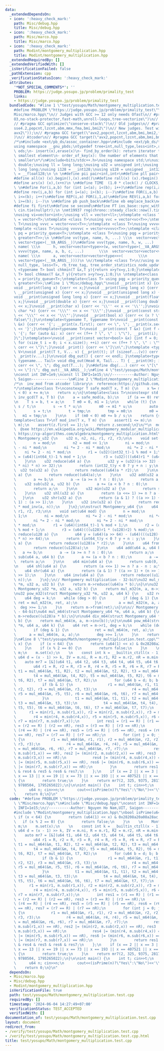 ```yaml
---
data:
  _extendedDependsOn:
  - icon: ':heavy_check_mark:'
    path: Misc/debug.hpp
    title: Misc/debug.hpp
  - icon: ':heavy_check_mark:'
    path: Misc/marco.hpp
    title: Misc/marco.hpp
  - icon: ':heavy_check_mark:'
    path: Modint/montgomery_multiplication.hpp
    title: Modint/montgomery_multiplication.hpp
  _extendedRequiredBy: []
  _extendedVerifiedWith: []
  _isVerificationFailed: false
  _pathExtension: cpp
  _verificationStatusIcon: ':heavy_check_mark:'
  attributes:
    '*NOT_SPECIAL_COMMENTS*': ''
    PROBLEM: https://judge.yosupo.jp/problem/primality_test
    links:
    - https://judge.yosupo.jp/problem/primality_test
  bundledCode: "#line 1 \"test/yosupo/Math/montgomery_multiplication.test.cpp\"\n\
    #define PROBLEM \"https://judge.yosupo.jp/problem/primality_test\"\n#line 2 \"\
    Misc/marco.hpp\"\n// Judges with GCC >= 12 only needs Ofast\n// #pragma GCC optimize(\"\
    O3,no-stack-protector,fast-math,unroll-loops,tree-vectorize\")\n// MLE optimization\n\
    // #pragma GCC optimize(\"conserve-stack\")\n// Old judges\n// #pragma GCC target(\"\
    sse4.2,popcnt,lzcnt,abm,mmx,fma,bmi,bmi2\")\n// New judges. Test with assert(__builtin_cpu_supports(\"\
    avx2\"));\n// #pragma GCC target(\"avx2,popcnt,lzcnt,abm,bmi,bmi2,fma,tune=native\"\
    )\n// Atcoder\n// #pragma GCC target(\"avx2,popcnt,lzcnt,abm,bmi,bmi2,fma\")\n\
    /*\n#include <ext/pb_ds/assoc_container.hpp>\n#include <ext/pb_ds/tree_policy.hpp>\n\
    using namespace __gnu_pbds;\ntypedef tree<int,null_type,less<int>,rb_tree_tag,tree_order_statistics_node_update>\
    \ ods;\n- insert(x),erase(x)\n- find_by_order(k): return iterator to the k-th\
    \ smallest element\n- order_of_key(x): the number of elements that are strictly\
    \ smaller\n*/\n#include<bits/stdc++.h>\nusing namespace std;\n\nusing ld = long\
    \ double;\nusing ll = long long;\nusing u32 = unsigned int;\nusing u64 = unsigned\
    \ long long;\nusing i128 = __int128;\nusing u128 = unsigned __int128;\nusing f128\
    \ = __float128;\n \n \n#define pii pair<int,int>\n#define pll pair<ll,ll>\n \n\
    #define all(x) (x).begin(),(x).end()\n#define rall(x) (x).rbegin(),(x).rend()\n\
    #define ars(x) (x),(x+n)\n \n#define TIME  (1.0 * clock() / CLOCKS_PER_SEC)\n\
    \ \n#define For(i,a,b) for (int i=(a); i<(b); i++)\n#define rep(i,a) For(i,0,a)\n\
    #define rev(i,a,b) for (int i=(a); i>(b); i--)\n#define FOR(i,a,b) for (int i=(a);\
    \ i<=(b); i++)\n#define REP(i,a) FOR(i,1,a)\n#define REV(i,a,b) for (int i=(a);\
    \ i>=(b); i--)\n \n#define pb push_back\n#define eb emplace_back\n#define mp make_pair\n\
    #define fi first\n#define se second\n#define FT ios_base::sync_with_stdio(false);\
    \ cin.tie(nullptr);\n \nmt19937 rng(chrono::steady_clock::now().time_since_epoch().count());\n\
    \nusing vi=vector<int>;\nusing vll = vector<ll>;\ntemplate <class T>\nusing vc\
    \ = vector<T>;\ntemplate <class T>\nusing vvc = vector<vc<T>>;\ntemplate <class\
    \ T>\nusing vvvc = vector<vvc<T>>;\ntemplate <class T>\nusing vvvvc = vector<vvvc<T>>;\n\
    template <class T>\nusing vvvvvc = vector<vvvvc<T>>;\ntemplate <class T>\nusing\
    \ pq = priority_queue<T>;\ntemplate <class T>\nusing pqg = priority_queue<T, vector<T>,\
    \ greater<T>>;\n \n#define vv(type, name, h, ...) \\\n  vector<vector<type>> name(h,\
    \ vector<type>(__VA_ARGS__))\n#define vvv(type, name, h, w, ...)   \\\n  vector<vector<vector<type>>>\
    \ name( \\\n      h, vector<vector<type>>(w, vector<type>(__VA_ARGS__)))\n#define\
    \ vvvv(type, name, a, b, c, ...)       \\\n  vector<vector<vector<vector<type>>>>\
    \ name( \\\n      a, vector<vector<vector<type>>>(       \\\n             b, vector<vector<type>>(c,\
    \ vector<type>(__VA_ARGS__))))\n \n//template <class T>\n//using ods =\n//   tree<T,\
    \ null_type, less<T>, rb_tree_tag, tree_order_statistics_node_update>;\n \ntemplate\
    \ <typename T> bool chkmin(T &x,T y){return x>y?x=y,1:0;}\ntemplate <typename\
    \ T> bool chkmax(T &x,T y){return x<y?x=y,1:0;}\n \ntemplate<class T> using pq\
    \ = priority_queue<T>;\ntemplate<class T> using pqg = priority_queue<T, vector<T>,\
    \ greater<T>>;\n#line 1 \"Misc/debug.hpp\"\nvoid __print(int x) {cerr << x;}\n\
    void __print(long x) {cerr << x;}\nvoid __print(long long x) {cerr << x;}\nvoid\
    \ __print(unsigned x) {cerr << x;}\nvoid __print(unsigned long x) {cerr << x;}\n\
    void __print(unsigned long long x) {cerr << x;}\nvoid __print(float x) {cerr <<\
    \ x;}\nvoid __print(double x) {cerr << x;}\nvoid __print(long double x) {cerr\
    \ << x;}\nvoid __print(char x) {cerr << '\\'' << x << '\\'';}\nvoid __print(const\
    \ char *x) {cerr << '\\\"' << x << '\\\"';}\nvoid __print(const string &x) {cerr\
    \ << '\\\"' << x << '\\\"';}\nvoid __print(bool x) {cerr << (x ? \"true\" : \"\
    false\");}\n\ntemplate<typename T, typename V>\nvoid __print(const pair<T, V>\
    \ &x) {cerr << '{'; __print(x.first); cerr << \", \"; __print(x.second); cerr\
    \ << '}';}\ntemplate<typename T>\nvoid __print(const T &x) {int f = 0; cerr <<\
    \ '{'; for (auto &i: x) cerr << (f++ ? \", \" : \"\"), __print(i); cerr << \"\
    }\";}\ntemplate<>\nvoid __print(const vector<bool> &x) {int f = 0; cerr << '{';\
    \ for (size_t i = 0; i < x.size(); ++i) cerr << (f++ ? \", \" : \"\"), __print(x[i]);\
    \ cerr << \"}\";}\nvoid _print() {cerr << \"]\\n\";}\ntemplate <typename T, typename...\
    \ V>\nvoid _print(T t, V... v) {__print(t); if (sizeof...(v)) cerr << \", \";\
    \ _print(v...);}\n\nvoid dbg_out() { cerr << endl; }\ntemplate<typename Head,\
    \ typename... Tail> void dbg_out(Head H, Tail... T) { __print(H); if (sizeof...(T))\
    \ cerr << \", \"; dbg_out(T...); }\n#define dbg(...) cerr << \"[\" << #__VA_ARGS__\
    \ << \"]:\"; dbg_out(__VA_ARGS__);\n#line 4 \"test/yosupo/Math/montgomery_multiplication.test.cpp\"\
    \nconst int INF=1e9;\nconst ll INFI=1e15;\n//----------Author: Nguyen Ho Nam,UIT,\
    \ Saigon-----------------\n#line 2 \"Modint/montgomery_multiplication.hpp\"\n\
    /*\n  inv_mod from atcoder library\n  reference:https://github.com/atcoder/ac-library/blob/master/atcoder/math.hpp\n\
    */\ntemplate<class T>\nconstexpr T safe_mod(T x, T m) {\n    x %= m;\n    if (x\
    \ < 0) x += m;\n    return x;\n}\ntemplate<class T>\nconstexpr std::pair<T, T>\
    \ inv_gcd(T a, T b) {\n    a = safe_mod(a, b);\n    if (a == 0) return {b, 0};\n\
    \n    T s = b, t = a;\n    T m0 = 0, m1 = 1;\n\n    while (t) {\n        T u =\
    \ s / t;\n        s -= t * u;\n        m0 -= m1 * u;\n        auto tmp = s;\n\
    \        s = t;\n        t = tmp;\n        tmp = m0;\n        m0 = m1;\n     \
    \   m1 = tmp;\n    }\n\n    if (m0 < 0) m0 += b / s;\n    return {s, m0};\n}\n\
    template<class T>\nT mod_inv(T x, T m) {\n    assert(1 <= m);\n    auto z = inv_gcd(x,\
    \ m);\n    assert(z.first == 1);\n    return z.second;\n}\n/*\n  montgomery multiplication\n\
    \  @see https://en.wikipedia.org/wiki/Montgomery_modular_multiplication\n  @see\
    \ https://cp-algorithms.com/algebra/montgomery_multiplication.html\n*/\nstruct\
    \ Montgomery_u32 {\n    u32 n, n2, ni, r1, r2, r3;\n\n    void set(u32 mod) {\n\
    \        n = mod;\n        n2 = mod << 1;\n        ni = mod;\n        ni *= 2\
    \ - ni * mod;\n        ni *= 2 - ni * mod;\n        ni *= 2 - ni * mod;\n    \
    \    ni *= 2 - ni * mod;\n        r1 = (u32)(int32_t)-1 % mod + 1;\n        r2\
    \ = (u64)(int64_t)-1 % mod + 1;\n        r3 = (u32)(((u64)r1 * (u64)r2) % mod);\n\
    \    }\n\n    u32 reduce(u64 a) {\n        u32 y = (u32)(a >> 32) - (u32)(((u64)((u32)a\
    \ * ni) * n) >> 32);\n        return (int32_t)y < 0 ? y + n : y;\n    }\n\n  \
    \  u32 to(u32 a) {\n        return reduce((u64)a * r2);\n    }\n\n    u32 from(u32\
    \ a) {\n        return reduce((u64)a);\n    }\n\n    u32 add(u32 a, u32 b) {\n\
    \        a += b;\n        a -= (a >= n ? n : 0);\n        return a;\n    }\n\n\
    \    u32 sub(u32 a, u32 b) {\n        a += (a < b ? n : 0);\n        a -= b;\n\
    \        return a;\n    }\n\n    u32 min(u32 a) {\n        return sub(0, a);\n\
    \    }\n\n    u32 shl(u32 a) {\n        return (a <<= 1) >= n ? a - n : a;\n \
    \   }\n\n    u32 shr(u32 a) {\n        return (a & 1) ? ((a >> 1) + (n >> 1) +\
    \ 1) : (a >> 1);\n    }\n\n    u32 inv(u32 a) {\n        return reduce((u64)r3\
    \ * mod_inv(a, n));\n    }\n};\n\nstruct Montgomery_u64 {\n    u64 n, n2, ni,\
    \ r1, r2, r3;\n\n    void set(u64 mod) {\n        n = mod;\n        n2 = mod <<\
    \ 1;\n        ni = mod;\n        ni *= 2 - ni * mod;\n        ni *= 2 - ni * mod;\n\
    \        ni *= 2 - ni * mod;\n        ni *= 2 - ni * mod;\n        ni *= 2 - ni\
    \ * mod;\n        r1 = (u64)(int64_t)-1 % mod + 1;\n        r2 = (u128)(i128)-1\
    \ % mod + 1;\n        r3 = (u64)(((u128)r1 * (u128)r2) % mod);\n    }\n\n    u64\
    \ reduce(u128 a) {\n        u64 y = (u64)(a >> 64) - (u64)(((u128)((u64)a * ni)\
    \ * n) >> 64);\n        return (int64_t)y < 0 ? y + n : y;\n    }\n\n    u64 to(u64\
    \ a) {\n        return reduce((u128)a * r2);\n    }\n\n    u64 from(u64 a) {\n\
    \        return reduce((u128)a);\n    }\n\n    u64 add(u64 a, u64 b) {\n     \
    \   a += b;\n        a -= (a >= n ? n : 0);\n        return a;\n    }\n\n    u64\
    \ sub(u64 a, u64 b) {\n        a += (a < b ? n : 0);\n        a -= b;\n      \
    \  return a;\n    }\n\n    u64 min(u64 a) {\n        return sub(0, a);\n    }\n\
    \n    u64 shl(u64 a) {\n        return (a <<= 1) >= n ? a - n : a;\n    }\n\n\
    \    u64 shr(u64 a) {\n        return (a & 1) ? ((a >> 1) + (n >> 1) + 1) : (a\
    \ >> 1);\n    }\n\n    u64 inv(u64 a) {\n        return reduce((u128)r3 * mod_inv(a,\
    \ n));\n    }\n};\n// Montgomery multiplication - 32-bit\nu32 mul_m32(struct Montgomery_u32\
    \ *m, u32 a, u32 b) {\n    return m->reduce((u64)a * b);\n}\n\nu32 div_m32(struct\
    \ Montgomery_u32 *m, u32 a, u32 b) {\n    return mul_m32(m, a, m->inv(b));\n}\n\
    \nu32 pow_m32(struct Montgomery_u32 *m, u32 a, u64 k) {\n    u32 ret = m->r1;\n\
    \    u64 deg = k;\n    while (deg > 0) {\n        if (deg & 1) {\n           \
    \ ret = mul_m32(m, ret, a);\n        }\n        a = mul_m32(m, a, a);\n      \
    \  deg >>= 1;\n    }\n    return m->from(ret);\n}\n\n// Montgomery multiplication\
    \ - 64-bit\nu64 mul_m64(struct Montgomery_u64 *m, u64 a, u64 b) {\n    return\
    \ m->reduce((u128)a * b);\n}\n\nu64 div_m64(struct Montgomery_u64 *m, u64 a, u64\
    \ b) {\n    return mul_m64(m, a, m->inv(b));\n}\n\nu64 pow_m64(struct Montgomery_u64\
    \ *m, u64 a, u64 k) {\n    u64 ret = m->r1, deg = k;\n    while (deg > 0) {\n\
    \        if (deg & 1) {\n            ret = mul_m64(m, ret, a);\n        }\n  \
    \      a = mul_m64(m, a, a);\n        deg >>= 1;\n    }\n    return m->from(ret);\n\
    }\n#line 8 \"test/yosupo/Math/montgomery_multiplication.test.cpp\"\nbool isPrime(u64\
    \ x) {\n    if (x < 64) {\n        return (u64(1) << x) & 0x28208a20a08a28ac;\n\
    \    }\n    if (x % 2 == 0) {\n        return false;\n    }\n    \n    Montgomery_u64\
    \ m;\n    m.set(x);\n    \n    const int k = __builtin_ctzll(x - 1);\n    const\
    \ u64 d = (x - 1) >> k, IV = m.ni, R = m.r1, R2 = m.r2, nR = m.min(R);\n    \n\
    \    auto mr7 = [&](u64 t1, u64 t2, u64 t3, u64 t4, u64 t5, u64 t6, u64 t7) {\n\
    \        u64 r1 = R, r2 = R, r3 = R, r4 = R, r5 = R, r6 = R, r7 = R;\n       \
    \ t1 = mul_m64(&m, t1, R2), t2 = mul_m64(&m, t2, R2), t3 = mul_m64(&m, t3, R2);\n\
    \        t4 = mul_m64(&m, t4, R2), t5 = mul_m64(&m, t5, R2), t6 = mul_m64(&m,\
    \ t6, R2), t7 = mul_m64(&m, t7, R2);\n        for (u64 b = d; b; b >>= 1) {\n\
    \            if (b & 1) {\n                r1 = mul_m64(&m, r1, t1), r2 = mul_m64(&m,\
    \ r2, t2), r3 = mul_m64(&m, r3, t3);\n                r4 = mul_m64(&m, r4, t4),\
    \ r5 = mul_m64(&m, r5, t5), r6 = mul_m64(&m, r6, t6), r7 = mul_m64(&m, r7, t7);\n\
    \            }\n            t1 = mul_m64(&m, t1, t1), t2 = mul_m64(&m, t2, t2),\
    \ t3 = mul_m64(&m, t3, t3);\n            t4 = mul_m64(&m, t4, t4), t5 = mul_m64(&m,\
    \ t5, t5), t6 = mul_m64(&m, t6, t6), t7 = mul_m64(&m, t7, t7);\n        }\n  \
    \      r1 = min(r1, m.sub(r1,x)), r2 = min(r2, m.sub(r2,x)), r3 = min(r3, m.sub(r3,x));\n\
    \        r4 = min(r4, m.sub(r4,x)), r5 = min(r5, m.sub(r5,x)), r6 = min(r6, m.sub(r6,x)),\
    \ r7 = min(r7, m.sub(r7,x));\n        int res1 = (r1 == R) | (r1 == nR), res2\
    \ = (r2 == R) | (r2 == nR), res3 = (r3 == R) | (r3 == nR);\n        int res4 =\
    \ (r4 == R) | (r4 == nR), res5 = (r5 == R) | (r5 == nR), res6 = (r6 == R) | (r6\
    \ == nR), res7 = (r7 == R) | (r7 == nR);\n        for (int j = 0; j < k - 1; ++j)\
    \ {\n            r1 = mul_m64(&m, r1, r1), r2 = mul_m64(&m, r2, r2), r3 = mul_m64(&m,\
    \ r3, r3);\n            r4 = mul_m64(&m, r4, r4), r5 = mul_m64(&m, r5, r5), r6\
    \ = mul_m64(&m, r6, r6), r7 = mul_m64(&m, r7, r7);\n            res1 |= (min(r1,\
    \ m.sub(r1,x)) == nR), res2 |= (min(r2, m.sub(r2,x)) == nR), res3 |= (min(r3,\
    \ m.sub(r3,x)) == nR);\n            res4 |= (min(r4, m.sub(r4,x)) == nR), res5\
    \ |= (min(r5, m.sub(r5,x)) == nR), res6 |= (min(r6, m.sub(r6,x)) == nR), res7\
    \ |= (min(r7, m.sub(r7,x)) == nR);\n        }\n        return res1 & res2 & res3\
    \ & res4 & res5 & res6 & res7;\n    };\n    if (x == 2 || x == 3 || x == 5 ||\
    \ x == 13 || x == 19 || x == 73 || x == 193 || x == 407521 || x == 299210837)\
    \ {\n        return true;\n    }\n    return mr7(2, 325, 9375, 28178, 450775,\
    \ 9780504, 1795265022);\n}\n\nint main() {\n    int t; cin>>t;\n    while(t--){\n\
    \      u64 n; cin>>n;\n      cout<<(isPrime(n)?\"Yes\":\"No\")<<'\\n';\n    }\n\
    \    return 0;\n}\n"
  code: "#define PROBLEM \"https://judge.yosupo.jp/problem/primality_test\"\n#include\
    \ \"Misc/marco.hpp\"\n#include \"Misc/debug.hpp\"\nconst int INF=1e9;\nconst ll\
    \ INFI=1e15;\n//----------Author: Nguyen Ho Nam,UIT, Saigon-----------------\n\
    #include \"Modint/montgomery_multiplication.hpp\"\nbool isPrime(u64 x) {\n   \
    \ if (x < 64) {\n        return (u64(1) << x) & 0x28208a20a08a28ac;\n    }\n \
    \   if (x % 2 == 0) {\n        return false;\n    }\n    \n    Montgomery_u64\
    \ m;\n    m.set(x);\n    \n    const int k = __builtin_ctzll(x - 1);\n    const\
    \ u64 d = (x - 1) >> k, IV = m.ni, R = m.r1, R2 = m.r2, nR = m.min(R);\n    \n\
    \    auto mr7 = [&](u64 t1, u64 t2, u64 t3, u64 t4, u64 t5, u64 t6, u64 t7) {\n\
    \        u64 r1 = R, r2 = R, r3 = R, r4 = R, r5 = R, r6 = R, r7 = R;\n       \
    \ t1 = mul_m64(&m, t1, R2), t2 = mul_m64(&m, t2, R2), t3 = mul_m64(&m, t3, R2);\n\
    \        t4 = mul_m64(&m, t4, R2), t5 = mul_m64(&m, t5, R2), t6 = mul_m64(&m,\
    \ t6, R2), t7 = mul_m64(&m, t7, R2);\n        for (u64 b = d; b; b >>= 1) {\n\
    \            if (b & 1) {\n                r1 = mul_m64(&m, r1, t1), r2 = mul_m64(&m,\
    \ r2, t2), r3 = mul_m64(&m, r3, t3);\n                r4 = mul_m64(&m, r4, t4),\
    \ r5 = mul_m64(&m, r5, t5), r6 = mul_m64(&m, r6, t6), r7 = mul_m64(&m, r7, t7);\n\
    \            }\n            t1 = mul_m64(&m, t1, t1), t2 = mul_m64(&m, t2, t2),\
    \ t3 = mul_m64(&m, t3, t3);\n            t4 = mul_m64(&m, t4, t4), t5 = mul_m64(&m,\
    \ t5, t5), t6 = mul_m64(&m, t6, t6), t7 = mul_m64(&m, t7, t7);\n        }\n  \
    \      r1 = min(r1, m.sub(r1,x)), r2 = min(r2, m.sub(r2,x)), r3 = min(r3, m.sub(r3,x));\n\
    \        r4 = min(r4, m.sub(r4,x)), r5 = min(r5, m.sub(r5,x)), r6 = min(r6, m.sub(r6,x)),\
    \ r7 = min(r7, m.sub(r7,x));\n        int res1 = (r1 == R) | (r1 == nR), res2\
    \ = (r2 == R) | (r2 == nR), res3 = (r3 == R) | (r3 == nR);\n        int res4 =\
    \ (r4 == R) | (r4 == nR), res5 = (r5 == R) | (r5 == nR), res6 = (r6 == R) | (r6\
    \ == nR), res7 = (r7 == R) | (r7 == nR);\n        for (int j = 0; j < k - 1; ++j)\
    \ {\n            r1 = mul_m64(&m, r1, r1), r2 = mul_m64(&m, r2, r2), r3 = mul_m64(&m,\
    \ r3, r3);\n            r4 = mul_m64(&m, r4, r4), r5 = mul_m64(&m, r5, r5), r6\
    \ = mul_m64(&m, r6, r6), r7 = mul_m64(&m, r7, r7);\n            res1 |= (min(r1,\
    \ m.sub(r1,x)) == nR), res2 |= (min(r2, m.sub(r2,x)) == nR), res3 |= (min(r3,\
    \ m.sub(r3,x)) == nR);\n            res4 |= (min(r4, m.sub(r4,x)) == nR), res5\
    \ |= (min(r5, m.sub(r5,x)) == nR), res6 |= (min(r6, m.sub(r6,x)) == nR), res7\
    \ |= (min(r7, m.sub(r7,x)) == nR);\n        }\n        return res1 & res2 & res3\
    \ & res4 & res5 & res6 & res7;\n    };\n    if (x == 2 || x == 3 || x == 5 ||\
    \ x == 13 || x == 19 || x == 73 || x == 193 || x == 407521 || x == 299210837)\
    \ {\n        return true;\n    }\n    return mr7(2, 325, 9375, 28178, 450775,\
    \ 9780504, 1795265022);\n}\n\nint main() {\n    int t; cin>>t;\n    while(t--){\n\
    \      u64 n; cin>>n;\n      cout<<(isPrime(n)?\"Yes\":\"No\")<<'\\n';\n    }\n\
    \    return 0;\n}\n"
  dependsOn:
  - Misc/marco.hpp
  - Misc/debug.hpp
  - Modint/montgomery_multiplication.hpp
  isVerificationFile: true
  path: test/yosupo/Math/montgomery_multiplication.test.cpp
  requiredBy: []
  timestamp: '2024-06-04 14:27:49+07:00'
  verificationStatus: TEST_ACCEPTED
  verifiedWith: []
documentation_of: test/yosupo/Math/montgomery_multiplication.test.cpp
layout: document
redirect_from:
- /verify/test/yosupo/Math/montgomery_multiplication.test.cpp
- /verify/test/yosupo/Math/montgomery_multiplication.test.cpp.html
title: test/yosupo/Math/montgomery_multiplication.test.cpp
---
```

